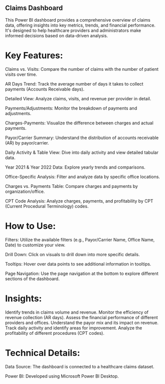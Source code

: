 ## Claims Dashboard

This Power BI dashboard provides a comprehensive overview of claims data, offering insights into key metrics, trends, and financial performance. It's designed to help healthcare providers and administrators make informed decisions based on data-driven analysis.

# Key Features:

Claims vs. Visits: Compare the number of claims with the number of patient visits over time.

AR Days Trend: Track the average number of days it takes to collect payments (Accounts Receivable days).

Detailed View: Analyze claims, visits, and revenue per provider in detail.

Payments/Adjustments: Monitor the breakdown of payments and adjustments.

Charges-Payments: Visualize the difference between charges and actual payments.

Payor/Carrier Summary: Understand the distribution of accounts receivable (AR) by payor/carrier.

Daily Activity & Table View: Dive into daily activity and view detailed tabular data.

Year 2021 & Year 2022 Data: Explore yearly trends and comparisons.

Office-Specific Analysis: Filter and analyze data by specific office locations.

Charges vs. Payments Table: Compare charges and payments by organization/office.

CPT Code Analysis: Analyze charges, payments, and profitability by CPT (Current Procedural Terminology) codes.

# How to Use:

Filters: Utilize the available filters (e.g., Payor/Carrier Name, Office Name, Date) to customize your view.

Drill Down: Click on visuals to drill down into more specific details.

Tooltips: Hover over data points to see additional information in tooltips.

Page Navigation: Use the page navigation at the bottom to explore different sections of the dashboard.

# Insights:

Identify trends in claims volume and revenue.
Monitor the efficiency of revenue collection (AR days).
Assess the financial performance of different providers and offices.
Understand the payor mix and its impact on revenue.
Track daily activity and identify areas for improvement.
Analyze the profitability of different procedures (CPT codes).

# Technical Details:

Data Source: The dashboard is connected to a healthcare claims dataset.

Power BI: Developed using Microsoft Power BI Desktop.
